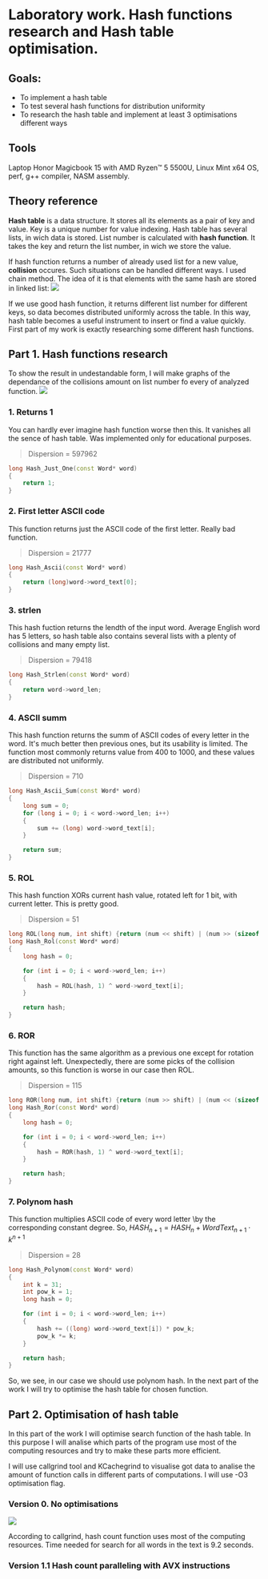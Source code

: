 # Laboratory work. Hash functions research and Hash table optimisation.

## Goals:
- To implement a hash table
- To test several hash functions for distribution uniformity
- To research the hash table and implement at least 3 optimisations different ways

## Tools
Laptop Honor Magicbook 15 with AMD Ryzen™ 5 5500U, Linux Mint x64 OS, perf, g++ compiler, NASM assembly.

## Theory reference
**Hash table** is a data structure. It stores all its elements as a pair of key and value. Key is a unique number for value indexing. 
Hash table has several lists, in wich data is stored. List number is calculated with **hash function**. It takes the key and return the list number, in wich we store the value.

If hash function returns a number of already used list for a new value, **collision** occures. Such situations can be handled different ways. I used chain method.
The idea of it is that elements with the same hash are stored in linked list:
<img src="Optimisation/graphs/hash table.jpeg">

If we use good hash function, it returns different list number for different keys, so data becomes distributed uniformly across the table. In this way, 
hash table becomes a useful instrument to insert or find a value quickly. First part of my work is exactly researching some different hash functions.

## Part 1. Hash functions research

To show the result in undestandable form, I will make graphs of the dependance of the collisions amount on list number fo every of analyzed function.
<img src="No optimisation/graphs/graphs.png">

### 1. Returns 1
You can hardly ever imagine hash function worse then this. It vanishes all the sence of hash table. Was implemented only for educational purposes.
> Dispersion = 597962
~~~C++
long Hash_Just_One(const Word* word)
{
    return 1;
}
~~~

### 2. First letter ASCII code
This function returns just the ASCII code of the first letter. Really bad function.
> Dispersion = 21777
~~~C++
long Hash_Ascii(const Word* word)
{
    return (long)word->word_text[0];
}
~~~


### 3. strlen
This hash fuction returns the lendth of the input word. Average English word has 5 letters, so hash table also contains several lists with a plenty of collisions and many empty list.
> Dispersion = 79418
~~~C++
long Hash_Strlen(const Word* word)
{
    return word->word_len;
}
~~~

### 4. ASCII summ
This hash function returns the summ of ASCII codes of every letter in the word. It's much better then previous ones, but its usability is limited. The function most commonly returns value from 400 to 1000, and these values are distributed not uniformly. 
> Dispersion = 710
~~~C++
long Hash_Ascii_Sum(const Word* word)
{
    long sum = 0;
    for (long i = 0; i < word->word_len; i++)
    {
        sum += (long) word->word_text[i];
    }

    return sum;
}
~~~

### 5. ROL
This hash function XORs current hash value, rotated left for 1 bit, with current letter. This is pretty good.
> Dispersion = 51
~~~C++
long ROL(long num, int shift) {return (num << shift) | (num >> (sizeof(long) - shift));}
long Hash_Rol(const Word* word)
{
    long hash = 0;

    for (int i = 0; i < word->word_len; i++)
    {
        hash = ROL(hash, 1) ^ word->word_text[i];
    }

    return hash;
}
~~~

### 6. ROR
This function has the same algorithm as a previous one except for rotation right against left. Unexpectedly, there are some picks of the collision amounts, so this function is worse in our case then ROL.
> Dispersion = 115
~~~C++
long ROR(long num, int shift) {return (num >> shift) | (num << (sizeof(long) - shift));}
long Hash_Ror(const Word* word)
{
    long hash = 0;

    for (int i = 0; i < word->word_len; i++)
    {
        hash = ROR(hash, 1) ^ word->word_text[i];
    }

    return hash;
}
~~~

### 7. Polynom hash
This function multiplies ASCII code of every word letter \by the corresponding constant degree. So, $HASH_{n+1} = HASH_{n} + WordText_{n+1} \cdot k^{n+1}$
> Dispersion = 28
~~~C++
long Hash_Polynom(const Word* word)
{
    int k = 31;
    int pow_k = 1;
    long hash = 0;

    for (int i = 0; i < word->word_len; i++)
    {
        hash += ((long) word->word_text[i]) * pow_k;
        pow_k *= k;
    }

    return hash;
}
~~~
So, we see, in our case we should use polynom hash. In the next part of the work I will try to optimise the hash table for chosen function.


## Part 2. Optimisation of hash table

In this part of the work I will optimise search function of the hash table. In this purpose I will analise which parts of the program use most of the computing resources and try to make these parts more efficient. 

I will use callgrind tool and KCachegrind to visualise got data to analise the amount of function calls in different parts of computations. I will use -O3 optimisation flag.

### Version 0. No optimisations

<img src="Optimisation/graphs/git/1.png">

According to callgrind, hash count function uses most of the computing resources. Time needed for search for all words in the text is 9.2 seconds.

### Version 1.1 Hash count paralleling with AVX instructions

